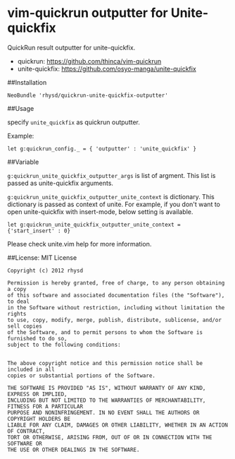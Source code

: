 # vim-quickrun outputter for Unite-quickfix

QuickRun result outputter for unite-quickfix.

- quickrun:       https://github.com/thinca/vim-quickrun
- unite-quickfix: https://github.com/osyo-manga/unite-quickfix

##Installation

`NeoBundle 'rhysd/quickrun-unite-quickfix-outputter'`

##Usage

specify `unite_quickfix` as quickrun outputter.

Example:

    let g:quickrun_config._ = { 'outputter' : 'unite_quickfix' }

##Variable

`g:quickrun_unite_quickfix_outputter_args` is list of argment.
This list is passed as unite-quickfix arguments.

`g:quickrun_unite_quickfix_outputter_unite_context` is dictionary.
This dictionary is passed as context of unite.
For example, if you don't want to open unite-quickfix with insert-mode,
below setting is available.

    let g:quickrun_unite_quickfix_outputter_unite_context = {'start_insert' : 0}

Please check unite.vim help for more information.

##License: MIT License

    Copyright (c) 2012 rhysd

    Permission is hereby granted, free of charge, to any person obtaining a copy
    of this software and associated documentation files (the "Software"), to deal
    in the Software without restriction, including without limitation the rights
    to use, copy, modify, merge, publish, distribute, sublicense, and/or sell copies
    of the Software, and to permit persons to whom the Software is furnished to do so,
    subject to the following conditions:


    The above copyright notice and this permission notice shall be included in all
    copies or substantial portions of the Software.

    THE SOFTWARE IS PROVIDED "AS IS", WITHOUT WARRANTY OF ANY KIND, EXPRESS OR IMPLIED,
    INCLUDING BUT NOT LIMITED TO THE WARRANTIES OF MERCHANTABILITY, FITNESS FOR A PARTICULAR
    PURPOSE AND NONINFRINGEMENT. IN NO EVENT SHALL THE AUTHORS OR COPYRIGHT HOLDERS BE
    LIABLE FOR ANY CLAIM, DAMAGES OR OTHER LIABILITY, WHETHER IN AN ACTION OF CONTRACT,
    TORT OR OTHERWISE, ARISING FROM, OUT OF OR IN CONNECTION WITH THE SOFTWARE OR
    THE USE OR OTHER DEALINGS IN THE SOFTWARE.


